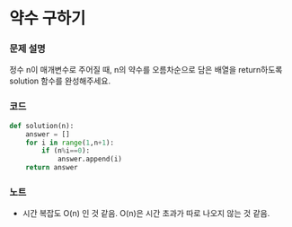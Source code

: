 # 약수 구하기
### 문제 설명
정수 n이 매개변수로 주어질 때, n의 약수를 오름차순으로 담은 배열을 return하도록 solution 함수를 완성해주세요.

### 코드
```python
def solution(n):
    answer = []
    for i in range(1,n+1):
        if (n%i==0):
            answer.append(i)
    return answer
```

### 노트
- 시간 복잡도 O(n) 인 것 같음. O(n)은 시간 초과가 따로 나오지 않는 것 같음.